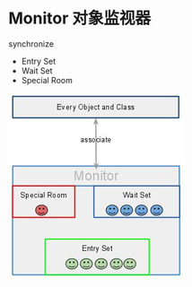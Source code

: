 # Monitor 对象监视器

synchronize
* Entry Set
* Wait Set
* Special Room

![](java-monitor-associate-with-object.jpg)